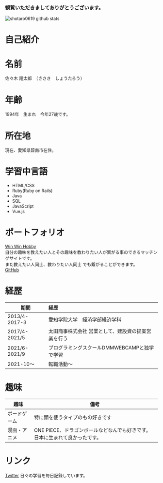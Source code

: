### 観覧いただきましてありがとうございます。

![shotaro0619 github stats](https://github-readme-stats.vercel.app/api?username=shotaro0619)


# 自己紹介


# 名前
佐々木 翔太郎　（ささき　しょうたろう）

# 年齢
1994年　生まれ　今年27歳です。

# 所在地
現在、愛知県碧南市在住。

# 学習中言語
- HTML/CSS
- Ruby(Ruby on Rails)
- Java
- SQL
- JavaScript
- Vue.js

# ポートフォリオ
[Win Win Hobby](https://win-win-hobby.com/)</br>自分の趣味を教えたい人とその趣味を教わりたい人が繋がる事のできるマッチングサイトです。 </br>また教えたい人同士、教わりたい人同士 でも繋がることができます。<br>
[GitHub](https://github.com/shotaro0619/pf-win-win-hobby)

# 経歴
| 期間          | 経歴                                                 | 
| ------------- | :--------------------------------------------------- | 
| 2013/4-2017-3 | 愛知学院大学　経済学部経済学科                       | 
| 2017/4-2021/5 | 太田商事株式会社  営業として、建設資の提案営業を行う | 
| 2021/6-2021/9 | プログラミングスクールDMMWEBCAMPと独学で学習         | 
| 2021-10〜     | 転職活動〜                                           | 

# 趣味
| 趣味         | 備考                                                                        | 
| ------------ | --------------------------------------------------------------------------- | 
| ボードゲーム | 特に頭を使うタイプのもの好きです                                            | 
| 漫画・アニメ | ONE PIECE、ドラゴンボールなどなんでも好きです。日本に生まれて良かったです。 | 

# リンク
[Twitter](https://twitter.com/shotaro68046088)
日々の学習を毎日記録しています。

